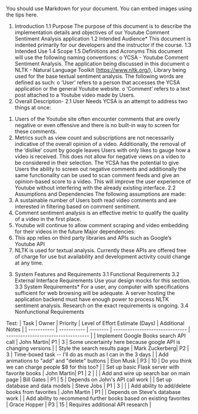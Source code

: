 You should use Markdown for your document. You can embed images using the tips here.
1.	Introduction 1.1 Purpose
The purpose of this document is to describe the implementation details and objectives of our Youtube Comment Sentiment Analysis application
1.2 Intended Audience*
This document is indented primarily for our developers and the instructor if the course. 
1.3 Intended Use
1.4 Scope
1.5 Definitions and Acronyms
This document will use the following naming conventions:
o	YCSA - Youtube Comment Sentiment Analysis. The application being discussed in this document
o	NLTK - Natural Language Toolkit (https://www.nltk.org/), Library being used for the base textual sentiment analysis.
The following words are defined as such:
o	‘User’ refers to a person that accesses the YCSA application or the general Youtube website.
o	‘Comment’ refers to a text post attached to a Youtube video made by Users.
2.	Overall Description-
2.1 User Needs
YCSA is an attempt to address two things at once:
1)	Users of the Youtube site often encounter comments that are overly negative or even offensive and there is no built-in way to screen for these comments. 
2)	Metrics such as view count and subscriptions are not necessarily indicative of the overall opinion of a video. Additionally, the removal of the ‘dislike’ count by google leaves Users with only likes to gauge how a video is received. This does not allow for negative views on a video to be considered in their selection. 
The YCSA has the potential to give Users the ability to screen out negative comments and additionally the same functionality can be used to scan comment feeds and give an opinion-based score to a video. This will improve the user experience of Youtube without interfering with the already existing interface. 
2.2 Assumptions and Dependencies
	The following assumptions are made:
1)	A sustainable number of Users both read video comments and are interested in filtering based on comment sentiment.
2)	Comment sentiment analysis is an effective metric to qualify the quality of a video in the first place. 
3)	Youtube will continue to allow comment scraping and video embedding for their videos in the future
Major dependencies:
1)	This app relies on third party libraries and APIs such as Google’s Youtube API 
2)	NLTK is used for textual analysis.
Currently these APIs are offered free of charge for use but availability and development activity could change at any time. 
3.	System Features and Requirements
3.1 Functional Requirements
3.2 External Interface Requirements
Use your design mocks for this section. 
3.3 System Requirements*
For a user, any computer with specifications sufficient for web browsing will be adequate. 
A server hosting the application backend must have enough power to process NLTK sentiment analysis. Research on the exact requirements is ongoing. 
3.4 Nonfunctional Requirements

Test:
| Task        | Owner       | Priority | Level of Effort Estimate (Days) | Additional Notes                    |
| ----------- | ----------- | -------- | ------------------------------- | ----------------------------------- |
| Implement Google Books search API call | John Martin| P1 | 3 | Some uncertainty here because google API is changing versions | 
| Style the search results page  | Mark Zuckerberg| P2 | 3  | Time-boxed task -- I'll do as much as I can in the 3 days |
| Add animations to "add" and "delete" buttons  | Elon Musk | P3 | 10 | Do you think we can charge people $8 for this too? | 
| Set up basic Flask server with favorite books | John Martin| P1 | 2 | | 
| Add and wire up search bar on main page | Bill Gates | P1 | 5 | Depends on John's API call work |
| Set up database and data models | Steve Jobs | P1 | 3 | |
| Add ability to add/delete books from favorites | John Martin | P1 |  | Depends on Steve's database work |
| Add ability to recommend further books based on existing favorites | Grace Hopper | P3 | 15 | Requires additional API research |
